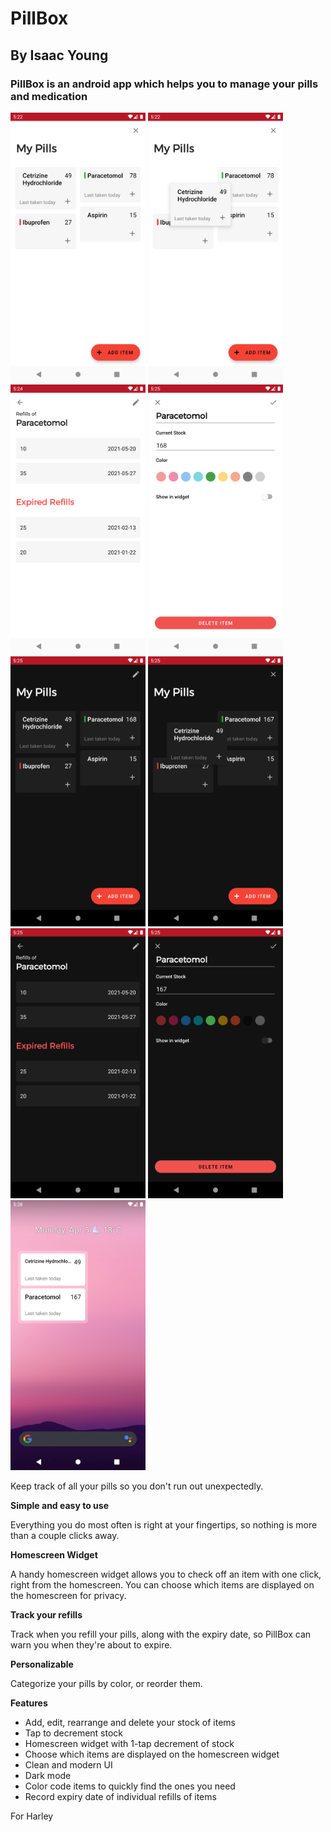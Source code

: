 # PillBox 
## By Isaac Young

### PillBox is an android app which helps you to manage your pills and medication

<p float="left">
  <img src="readMeImages/home_screen_light.png"  width="216" height="432">
  <img src="readMeImages/rearrange_light.png"  width="216" height="432">
  <img src="readMeImages/refill_light.png"  width="216" height="432">
  <img src="readMeImages/edit_light.png"  width="216" height="432">
  <img src="readMeImages/home_screen_dark.png"  width="216" height="432">
  <img src="readMeImages/rearrange_dark.png"  width="216" height="432">
  <img src="readMeImages/refill_dark.png"  width="216" height="432">
  <img src="readMeImages/edit_dark.png"  width="216" height="432">
  <img src="readMeImages/widget.png"  width="216" height="432">
 </p>



Keep track of all your pills so you don't run out unexpectedly.

<b>Simple and easy to use</b>

Everything you do most often is right at your fingertips, so nothing is more than a couple clicks away.

<b>Homescreen Widget</b> 

A handy homescreen widget allows you to check off an item with one click, right from the homescreen. You can choose which items are displayed on the homescreen for privacy. 

<b>Track your refills</b>

Track when you refill your pills, along with the expiry date, so PillBox can warn you when they're about to expire.

<b>Personalizable</b>

Categorize your pills by color, or reorder them.

<b>Features</b>

- Add, edit, rearrange and delete your stock of items
- Tap to decrement stock
- Homescreen widget with 1-tap decrement of stock
- Choose which items are displayed on the homescreen widget
- Clean and modern UI
- Dark mode
- Color code items to quickly find the ones you need 
- Record expiry date of individual refills of items



For Harley

